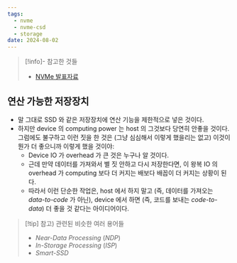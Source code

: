 ```yaml
---
tags:
  - nvme
  - nvme-csd
  - storage
date: 2024-08-02
---
```

> [!info]- 참고한 것들
> - [NVMe 발표자료](https://nvmexpress.org/wp-content/uploads/FMS-2023-Computational-Storage-Subsystem-Local-Memory.pdf)

## 연산 가능한 저장장치

- 말 그대로 SSD 와 같은 저장장치에 연산 기능을 제한적으로 넣은 것이다.
- 하지만 device 의 computing power 는 host 의 그것보다 당연히 안좋을 것이다. 그럼에도 불구하고 이런 짓을 한 것은 (그냥 심심해서 이렇게 했을리는 없고) 이것이 뭔가 더 좋으니까 이렇게 했을 것이야:
	- Device IO 가 overhead 가 큰 것은 누구나 알 것이다.
	- 근데 만약 데이터를 가져와서 별 짓 안하고 다시 저장한다면, 이 왕복 IO 의 overhead 가 computing 보다 더 커지는 배보다 배꼽이 더 커지는 상황이 된다.
	- 따라서 이런 단순한 작업은, host 에서 하지 말고 (즉, 데이터를 가져오는 *data-to-code* 가 아닌), device 에서 하면 (즉, 코드를 보내는 *code-to-data*) 더 좋을 것 같다는 아이디어이다.

> [!tip] 참고) 관련된 비슷한 여러 용어들
> - *Near-Data Processing* (*NDP*)
> - *In-Storage Processing* (*ISP*)
> - *Smart-SSD*

